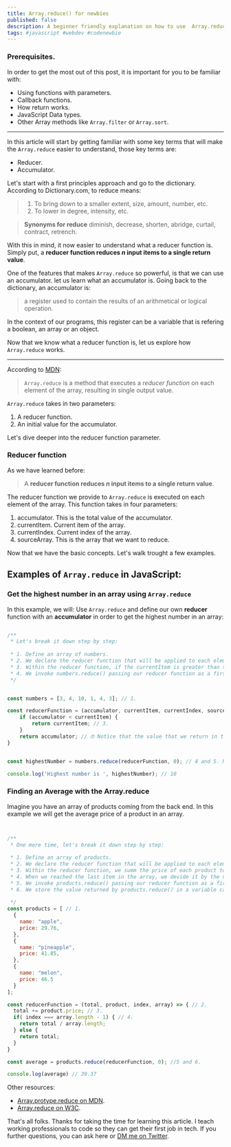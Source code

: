 ```yaml
---
title: Array.reduce() for newbies
published: false
description: A beginner friendly explanation on how to use  Array.reduce() that you actually understand.
tags: #javascript #webdev #codenewbie
---
```


### Prerequisites.
In order to get the most out of this post, it is important for you to be familiar with:

- Using functions with parameters.
- Callback functions.
- How return works.
- JavaScript Data types.
- Other Array methods like `Array.filter` or `Array.sort`.

--- 

In this article will start by getting familiar with some key terms that will make the `Array.reduce` easier to understand, those key terms are: 

* Reducer.
* Accumulator.


Let's start with a first principles approach and go to the dictionary. According to Dictionary.com, to reduce means:

> 1. To bring down to a smaller extent, size, amount, number, etc.
> 2. To lower in degree, intensity, etc.

> **Synonyms for reduce**
> diminish, decrease, shorten, abridge, curtail, contract, retrench.

With this in mind, it now easier to understand what a reducer function is. Simply put, a **reducer function reduces *n* input items to a single return value**.

One of the features that makes `Array.reduce` so powerful, is that we can use an accumulator. let us learn what an accumulator is. Going back to the dictionary, an accumulator is:

> a register used to contain the results of an arithmetical or logical operation.

In the context of our programs, this register can be a variable that is refering a boolean, an array or an object.

Now that we know what a reducer function is, let us explore how `Array.reduce` works.

---

According to [MDN](https://developer.mozilla.org/en-US/docs/Web/JavaScript/Reference/Global_Objects/Array/reduce):

> `Array.reduce` is a method that executes a *reducer function* on each element of the array, resulting in single output value.

`Array.reduce` takes in two parameters:

1. A reducer function.
2. An initial value for the accumulator.

Let's dive deeper into the reducer function parameter.

### Reducer function

As we have learned before:

> A **reducer function reduces *n* input items to a single return value**.


The reducer function we provide to `Array.reduce` is executed on each element of the array. This function takes in four parameters:

1. accumulator. This is the total value of the accumulator.
2. currentItem. Current item of the array.
3. currentIndex. Current index of the array.
4. sourceArray. This is the array that we want to reduce.

Now that we have the basic concepts. Let's walk trought a few examples.


## Examples of `Array.reduce` in JavaScript:


### Get the highest number in an array using `Array.reduce`


In this example, we will: Use `Array.reduce` and define our own **reducer** function with an **accumulator** in order to get the highest number in an array:

```javascript

/**
 * Let's break it down step by step:
 
 * 1. Define an array of numbers.
 * 2. We declare the reducer function that will be applied to each element of the array.
 * 3. Within the reducer function, if the currentItem is greater than the accumulator, we will return the currentItem.
 * 4. We invoke numbers.reduce() passing our reducer function as a first parameter and 0 as an initial value for our accumulator. * 5. We store the value returned by numbers.reduce() in a variable called average.
 */


const numbers = [3, 4, 10, 1, 4, 3]; // 1. 

const reducerFunction = (accumulator, currentItem, currentIndex, sourceArray) => { // 2. 
    if (accumulator < currentItem) {
        return currentItem; // 3.
    }
    return accumulator; // 🤓 Notice that the value that we return in the reducer function, will be the value of the accumulator the next time the reducer function is invoked.
}


const highestNumber = numbers.reduce(reducerFunction, 0); // 4 and 5. Notice that 0 is the initial value for our accumulator.

console.log('Highest number is ', highestNumber); // 10
```


### Finding an Average with the Array.reduce

Imagine you have an array of products coming from the back end. In this example we will get the average price of a product in an array.

```javascript


/**
 * One more time, let's break it down step by step:
 
 * 1. Define an array of products.
 * 2. We declare the reducer function that will be applied to each element of the array.
 * 3. Within the reducer function, we summ the price of each product to the total.
 * 4. When we reached the last item in the array, we devide it by the number of elements in the array..
 * 5. We invoke products.reduce() passing our reducer function as a first parameter and 0 as an initial value for our accumulator which now is called total. 
 * 6. We store the value returned by products.reduce() in a variable called average.
 
 */
const products = [ // 1.
  {
    name: "apple",
    price: 29.76, 
  },
  {
    name: "pineapple",
    price: 41.85,
  },
  {
    name: "melon",
    price: 46.5
  }
];

const reducerFunction = (total, product, index, array) => { // 2.
  total += product.price; // 3.
  if( index === array.length - 1) { // 4.
    return total / array.length;
  } else { 
    return total; 
  }
}

const average = products.reduce(reducerFunction, 0); //5 and 6.

console.log(average) // 39.37

```


Other resources:
- [Array.protype.reduce on MDN](https://developer.mozilla.org/en-US/docs/Web/JavaScript/Reference/Global_Objects/Array/reduce).
- [Array.reduce on W3C](https://www.w3schools.com/jsref/jsref_reduce.asp).


That's all folks. Thanks for taking the time for learning this article. 
I teach working professionals to code so they can get their first job in tech. 
If you further questions, you can ask here or [DM me on Twitter](https://twitter.com/papaponmx).
